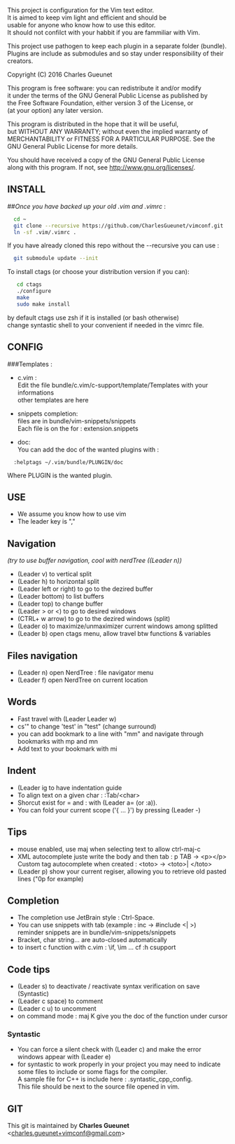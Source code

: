 
This project is configuration for the Vim text editor.  
It is aimed to keep vim light and efficient and should be  
usable for anyone who know how to use this editor.  
It should not confilct with your habbit if you are fammiliar with Vim.  

This project use pathogen to keep each plugin in a separate folder (bundle).  
Plugins are include as submodules and so stay under responsibility of their creators.  

Copyright (C) 2016 Charles Gueunet  

This program is free software: you can redistribute it and/or modify  
it under the terms of the GNU General Public License as published by  
the Free Software Foundation, either version 3 of the License, or  
(at your option) any later version.  

This program is distributed in the hope that it will be useful,  
but WITHOUT ANY WARRANTY; without even the implied warranty of  
MERCHANTABILITY or FITNESS FOR A PARTICULAR PURPOSE.  See the  
GNU General Public License for more details.  

You should have received a copy of the GNU General Public License  
along with this program.  If not, see <http://www.gnu.org/licenses/>.  

INSTALL  
-------  

##*Once you have backed up your old .vim and .vimrc* :  

```bash  
  cd ~  
  git clone --recursive https://github.com/CharlesGueunet/vimconf.git .vim  
  ln -sf .vim/.vimrc .  
```  

If you have already cloned this repo without the --recursive you can use :  

```bash  
  git submodule update --init  
```  

To install ctags (or choose your distribution version if you can):  
```bash  
   cd ctags  
   ./configure  
   make  
   sudo make install  
```  
by default ctags use zsh if it is installed (or bash otherwise)  
change syntastic shell to your convenient if needed in the vimrc file.  


CONFIG  
------  

###Templates :  

* c.vim :  
    Edit the file bundle/c.vim/c-support/template/Templates with your informations  
    other templates are here  

* snippets completion:  
    files are in bundle/vim-snippets/snippets  
    Each file is on the for : extension.snippets  

* doc:  
    You can add the doc of the wanted plugins with :  
```vim
  :helptags ~/.vim/bundle/PLUNGIN/doc
```  
Where PLUGIN is the wanted plugin.

USE  
---  

 * We assume you know how to use vim  
 * The leader key is ","  

## Navigation   
  *(try to use buffer navigation, cool with nerdTree ((Leader n))*  

 * (Leader v) to vertical split  
 * (Leader h) to horizontal split  
 * (Leader left or right) to go to the dezired buffer  
 * (Leader bottom) to list buffers  
 * (Leader top) to change buffer  
 * (Leader \> or \<) to go to desired windows  
 * (CTRL+ w  arrow) to go to the dezired windows (split)  
 * (Leader o) to maximize/unmaximizer current windows among splitted  
 * (Leader b) open ctags menu, allow travel btw functions & variables  

## Files navigation  
 * (Leader n) open NerdTree : file navigator menu  
 * (Leader f) open NerdTree on current location  

## Words  
 * Fast travel with (Leader Leader w)  
 * cs'" to change 'test' in "test" (change surround)  
 * you can add bookmark to a line with "mm" and  navigate through bookmarks with mp and mn  
 * Add text to your bookmark with mi

## Indent  
  * (Leader ig to have indentation guide  
  * To align text on a given char : :Tab/\<char\>  
  * Shorcut exist for = and : with (Leader a= (or :a)).  
  * You can fold your current scope ('{ ... }') by pressing (Leader -)  

## Tips  
 * mouse enabled, use maj when selecting text to allow ctrl-maj-c  
 * XML autocomplete juste write the body and then tab : p TAB -> \<p\>\</p\>  
 Custom tag autocomplete when created : \<toto\> -\> \<toto\>| \</toto\>  
 * (Leader p) show your current regiser, allowing you to retrieve old pasted lines ("0p for example)  

## Completion  
 * The completion use JetBrain style : Ctrl-Space.
 * You can use snippets with tab (example : inc<tab> -> #include <| >)  
    reminder snippets are in bundle/vim-snippets/snippets  
 * Bracket, char string... are auto-closed automatically  
 * to insert c function with c.vim : \if, \im ... cf :h csupport  

## Code tips  
 * (Leader s) to deactivate / reactivate syntax verification on save (Syntastic)  
 * (Leader c space) to comment  
 * (Leader c u)     to uncomment  
 * on command mode : maj K give you the doc of the function under cursor

### Syntastic
 * You can force a silent check with (Leader c) and make the error windows appear with (Leader e)  
 * for syntastic to work properly in your project you may need to indicate some files to include or some flags for the compiler.  
A sample file for C++ is include here : .syntastic\_cpp\_config.  
This file should be next to the source file opened in vim.  

GIT  
---  

This git is maintained by **Charles Gueunet** \<charles.gueunet+vimconf@gmail.com\>  

